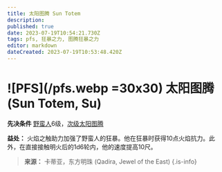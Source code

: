 ```yaml
---
title: 太阳图腾 Sun Totem
description: 
published: true
date: 2023-07-19T10:54:21.730Z
tags: pfs, 狂暴之力, 图腾狂暴之力
editor: markdown
dateCreated: 2023-07-19T10:53:48.420Z
---
```


# ![PFS](/pfs.webp =30x30) 太阳图腾 (Sun Totem, Su)

**先决条件** [野蛮人](/野蛮人)6级，[次级太阳图腾](/狂暴之力/次级太阳图腾)

**益处：** 火焰之触助力加强了野蛮人的狂暴。他在狂暴时获得10点火焰抗力。此外，在直接接触明火后的1d6轮内，他的速度提高10尺。

> **来源：** 卡蒂亚，东方明珠 (Qadira, Jewel of the East)
{.is-info}
